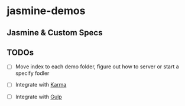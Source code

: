 # jasmine-demos

## Jasmine & Custom Specs


## TODOs
 - [ ] Move index to each demo folder, figure out how to server or start a specify fodler
 - [ ] Integrate with [Karma](https://karma-runner.github.io)
 - [ ] Integrate with [Gulp](https://github.com/gulpjs/gulp)


